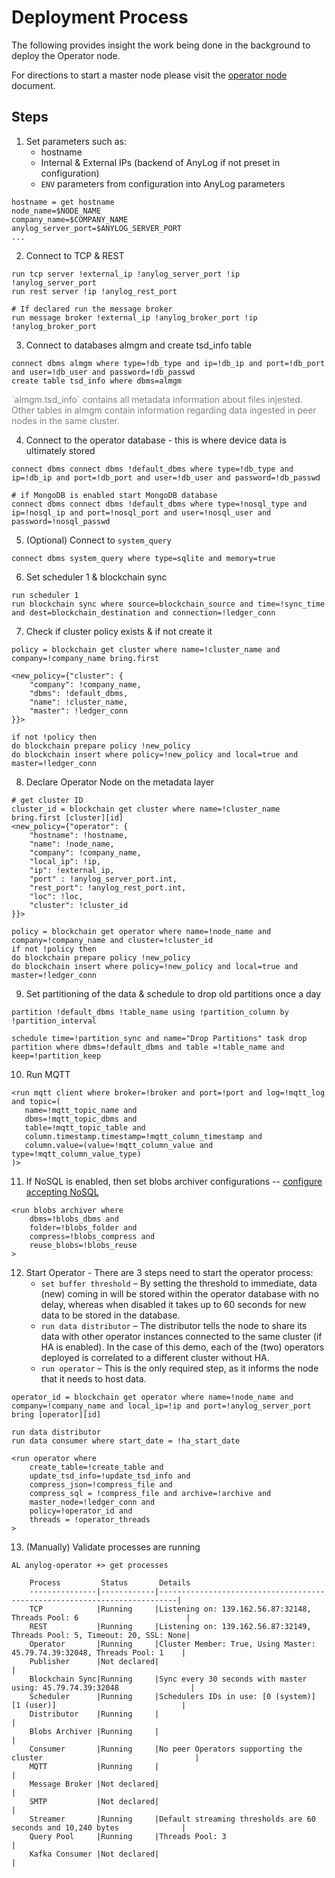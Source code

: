 # Deployment Process
The following provides insight the work being done in the background to deploy the Operator node. 

For directions to start a master node please visit the [operator node](operator_node.md) document.

## Steps
1. Set parameters such as:
   * hostname
   * Internal & External IPs (backend of AnyLog if not preset in configuration)
   * `ENV` parameters from configuration into AnyLog parameters  
```anylog
hostname = get hostname
node_name=$NODE_NAME
company_name=$COMPANY_NAME
anylog_server_port=$ANYLOG_SERVER_PORT
...
```

2. Connect to TCP & REST 
```anylog
run tcp server !external_ip !anylog_server_port !ip !anylog_server_port
run rest server !ip !anylog_rest_port

# If declared run the message broker 
run message broker !external_ip !anylog_broker_port !ip !anylog_broker_port
```

3. Connect to databases almgm and create tsd_info table 
```anylog
connect dbms almgm where type=!db_type and ip=!db_ip and port=!db_port and user=!db_user and password=!db_passwd
create table tsd_info where dbms=almgm
```
<p style="color: gray; size: 90%">`almgm.tsd_info` contains all metadata information about files injested. Other tables 
in almgm contain information regarding data ingested in peer  nodes in the same  cluster.</p>

4. Connect to the operator database - this is where device data is ultimately stored
```anylog
connect dbms connect dbms !default_dbms where type=!db_type and ip=!db_ip and port=!db_port and user=!db_user and password=!db_passwd

# if MongoDB is enabled start MongoDB database 
connect dbms connect dbms !default_dbms where type=!nosql_type and ip=!nosql_ip and port=!nosql_port and user=!nosql_user and password=!nosql_passwd
```

5. (Optional) Connect to `system_query`
```anylog
connect dbms system_query where type=sqlite and memory=true  
```

6. Set scheduler 1 & blockchain sync 
```anylog 
run scheduler 1
run blockchain sync where source=blockchain_source and time=!sync_time and dest=blockchain_destination and connection=!ledger_conn
```

7. Check if cluster policy exists & if not create it
```anylog 
policy = blockchain get cluster where name=!cluster_name and company=!company_name bring.first

<new_policy={"cluster": {
    "company": !company_name, 
    "dbms": !default_dbms, 
    "name": !cluster_name, 
    "master": !ledger_conn
}}> 

if not !policy then 
do blockchain prepare policy !new_policy
do blockchain insert where policy=!new_policy and local=true and master=!ledger_conn
```

8. Declare Operator Node on the metadata layer 
```anylog
# get cluster ID 
cluster_id = blockchain get cluster where name=!cluster_name bring.first [cluster][id]
<new_policy={"operator": {
    "hostname": !hostname, 
    "name": !node_name, 
    "company": !company_name, 
    "local_ip": !ip, 
    "ip": !external_ip, 
    "port" : !anylog_server_port.int, 
    "rest_port": !anylog_rest_port.int, 
    "loc": !loc, 
    "cluster": !cluster_id
}}> 

policy = blockchain get operator where name=!node_name and company=!company_name and cluster=!cluster_id 
if not !policy then 
do blockchain prepare policy !new_policy
do blockchain insert where policy=!new_policy and local=true and master=!ledger_conn
```

9. Set partitioning of the data & schedule to drop old partitions once a day
```anylog
partition !default_dbms !table_name using !partition_column by !partition_interval

schedule time=!partition_sync and name="Drop Partitions" task drop partition where dbms=!default_dbms and table =!table_name and keep=!partition_keep
```
10. Run MQTT   
```anylog
<run mqtt client where broker=!broker and port=!port and log=!mqtt_log and topic=(
   name=!mqtt_topic_name and 
   dbms=!mqtt_topic_dbms and 
   table=!mqtt_topic_table and 
   column.timestamp.timestamp=!mqtt_column_timestamp and
   column.value=(value=!mqtt_column_value and type=!mqtt_column_value_type)
)>
```
11. If NoSQL is enabled, then set blobs archiver configurations -- [configure accepting NoSQL](setting_up_mongodb.md)
```anylog
<run blobs archiver where
    dbms=!blobs_dbms and
    folder=!blobs_folder and
    compress=!blobs_compress and
    reuse_blobs=!blobs_reuse
>
```
12. Start Operator - There are 3 steps need to start the operator process:
    * `set buffer threshold` –  By setting the threshold to immediate, data (new) coming in will be stored within the operator database with no delay, whereas when disabled it takes up to 60 seconds for new data to be stored in the database. 
    * `run data distributor` – The distributor tells the node to share its data with other operator instances connected to the same cluster (if  HA  is enabled). In the case of this demo, each of the (two) operators deployed is correlated to a different cluster without HA.
    * `run operator` – This is the only required step, as it informs the node that it needs to host data. 

```anylog
operator_id = blockchain get operator where name=!node_name and company=!company_name and local_ip=!ip and port=!anylog_server_port bring [operator][id]

run data distributor
run data consumer where start_date = !ha_start_date

<run operator where
    create_table=!create_table and
    update_tsd_info=!update_tsd_info and
    compress_json=!compress_file and
    compress_sql = !compress_file and archive=!archive and
    master_node=!ledger_conn and
    policy=!operator_id and
    threads = !operator_threads
>
```

13. (Manually) Validate processes are running
```anylog
AL anylog-operator +> get processes 

    Process         Status       Details                                                                    
    ---------------|------------|--------------------------------------------------------------------------|
    TCP            |Running     |Listening on: 139.162.56.87:32148, Threads Pool: 6                        |
    REST           |Running     |Listening on: 139.162.56.87:32149, Threads Pool: 5, Timeout: 20, SSL: None|
    Operator       |Running     |Cluster Member: True, Using Master: 45.79.74.39:32048, Threads Pool: 1    |
    Publisher      |Not declared|                                                                          |
    Blockchain Sync|Running     |Sync every 30 seconds with master using: 45.79.74.39:32048                |
    Scheduler      |Running     |Schedulers IDs in use: [0 (system)] [1 (user)]                            |
    Distributor    |Running     |                                                                          |
    Blobs Archiver |Running     |                                                                          |
    Consumer       |Running     |No peer Operators supporting the cluster                                  |
    MQTT           |Running     |                                                                          |
    Message Broker |Not declared|                                                                          |
    SMTP           |Not declared|                                                                          |
    Streamer       |Running     |Default streaming thresholds are 60 seconds and 10,240 bytes              |
    Query Pool     |Running     |Threads Pool: 3                                                           |
    Kafka Consumer |Not declared|                                                                          |
```
